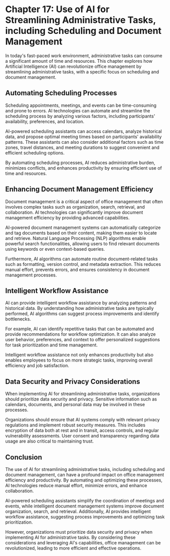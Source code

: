 Chapter 17: Use of AI for Streamlining Administrative Tasks, including Scheduling and Document Management
=========================================================================================================

In today's fast-paced work environment, administrative tasks can consume a significant amount of time and resources. This chapter explores how Artificial Intelligence (AI) can revolutionize office management by streamlining administrative tasks, with a specific focus on scheduling and document management.

**Automating Scheduling Processes**
-----------------------------------

Scheduling appointments, meetings, and events can be time-consuming and prone to errors. AI technologies can automate and streamline the scheduling process by analyzing various factors, including participants' availability, preferences, and location.

AI-powered scheduling assistants can access calendars, analyze historical data, and propose optimal meeting times based on participants' availability patterns. These assistants can also consider additional factors such as time zones, travel distances, and meeting durations to suggest convenient and efficient scheduling options.

By automating scheduling processes, AI reduces administrative burden, minimizes conflicts, and enhances productivity by ensuring efficient use of time and resources.

**Enhancing Document Management Efficiency**
--------------------------------------------

Document management is a critical aspect of office management that often involves complex tasks such as organization, search, retrieval, and collaboration. AI technologies can significantly improve document management efficiency by providing advanced capabilities.

AI-powered document management systems can automatically categorize and tag documents based on their content, making them easier to locate and retrieve. Natural Language Processing (NLP) algorithms enable powerful search functionalities, allowing users to find relevant documents using keywords or even context-based queries.

Furthermore, AI algorithms can automate routine document-related tasks such as formatting, version control, and metadata extraction. This reduces manual effort, prevents errors, and ensures consistency in document management processes.

**Intelligent Workflow Assistance**
-----------------------------------

AI can provide intelligent workflow assistance by analyzing patterns and historical data. By understanding how administrative tasks are typically performed, AI algorithms can suggest process improvements and identify bottlenecks.

For example, AI can identify repetitive tasks that can be automated and provide recommendations for workflow optimization. It can also analyze user behavior, preferences, and context to offer personalized suggestions for task prioritization and time management.

Intelligent workflow assistance not only enhances productivity but also enables employees to focus on more strategic tasks, improving overall efficiency and job satisfaction.

**Data Security and Privacy Considerations**
--------------------------------------------

When implementing AI for streamlining administrative tasks, organizations should prioritize data security and privacy. Sensitive information such as calendars, documents, and personal data may be involved in these processes.

Organizations should ensure that AI systems comply with relevant privacy regulations and implement robust security measures. This includes encryption of data both at rest and in transit, access controls, and regular vulnerability assessments. User consent and transparency regarding data usage are also critical to maintaining trust.

Conclusion
----------

The use of AI for streamlining administrative tasks, including scheduling and document management, can have a profound impact on office management efficiency and productivity. By automating and optimizing these processes, AI technologies reduce manual effort, minimize errors, and enhance collaboration.

AI-powered scheduling assistants simplify the coordination of meetings and events, while intelligent document management systems improve document organization, search, and retrieval. Additionally, AI provides intelligent workflow assistance, suggesting process improvements and optimizing task prioritization.

However, organizations must prioritize data security and privacy when implementing AI for administrative tasks. By considering these considerations and leveraging AI's capabilities, office management can be revolutionized, leading to more efficient and effective operations.
